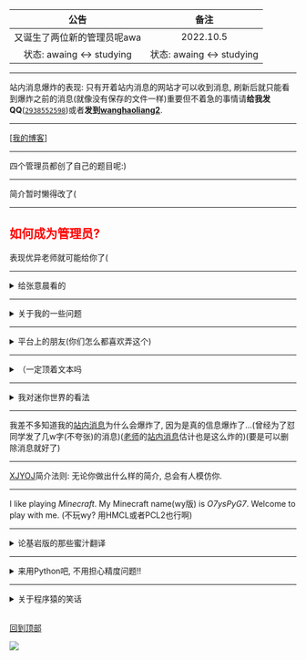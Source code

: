 | 公告 | 备注 |
| :---: | :---: |
| 又诞生了两位新的管理员呢awa | 2022.10.5 |
| 状态: awaing <-> studying |状态: awaing <-> studying |

---

站内消息爆炸的表现: 只有开着站内消息的网站才可以收到消息, 刷新后就只能看到爆炸之前的消息(就像没有保存的文件一样)重要但不着急的事情请**给我发QQ**(<a href="tencent://message/?uin=2938552598&Site=&Menu=yes">`2938552598`</a>)或者**发到[wanghaoliang2](/home/messages?target=442)**.

---

[[我的博客](/blog/24)]

---

四个管理员都创了自己的题目呢:)

---

简介暂时懒得改了(

---

## <font color="ff0000">如何成为管理员?</font>

表现优异老师就可能给你了(

---

<details>
<summary>给张意晨看的</summary>
<a href="http://112.253.31.18:8213/blog/24/633193262cad61b2d98bfb5a">link</a>
</details>

---

<details>
<summary>关于我的一些问题</summary>

1.<a href="http://112.253.31.18:8213/discuss/6304ae764f85ab7585b8da5d#1663412663656">关于小号</a>: <a href="112.253.31.18:8213/user/442">wanghaoliang2</a>

2.关于管理员: 是老师给我的, 时间是在2022.9.21.

3.关于头像: wanghaoliang2现在用的是wanghaoliang以前的头像.暂时不想换头像了.

</details>

---

<details>

<summary>平台上的朋友(你们怎么都喜欢弄这个)</summary>

序号没有先后顺序, 因为想起来哪个写哪个(

|序号|UID|用户|
|--|--|--|
|1|63|[](/user/63)|
|2|15|[](/user/15)|
|3|20|[](/user/20)|
|4|89|[](/user/89)|
|5|27|[](/user/27)|
|6|16|[](/user/16)|
|7|8|[](/user/8)|
|8|21|[](/user/21)|
|9|22|[](/user/22)|
|10|25|[](/user/25)|
|11|39|[](/user/39)|
|12|38|[](/user/38)|
|13|36|[](/user/36)|
|14|31|[](/user/31)|
|15|28|[](/user/28)|
|16|62|[](/user/62)|

暂时就这些了...

</details>

---

<details>

<summary>（一定顶着文本吗 </summary>

不一定!<br/><br/>

顶着文本(<br/>
可以包起文本吗)<br/>
)可以在左边吗<br/>
(可以在左边包起文本吗<br/>
可以用中括号吗[<br/>
可以用中括号包起文本吗]<br/>
]可以在左边用中括号吗<br/>
[可以在左边用中括号包起文本吗<br/>
可以用花括号吗{<br/>
可以用花括号包起文本吗}<br/>
}可以在左边用花括号吗<br/>
{可以在左边用花括号包起文本吗<br/>
可以用两个括号吗((<br/>
可以用两个括号包起文本吗))<br/>
))可以在左边用两个括号吗<br/>
((可以在左边用两个括号包起文本吗<br/>
可以用两个中括号吗[[<br/>
可以用两个中括号包起文本吗]]<br/>
]]可以在左边用两个中括号吗<br/>
[[可以在左边用两个中括号包起文本吗<br/>
可以用两个花括号吗{{<br/>
可以用两个花括号包起文本吗}}<br/>
}}可以在左边用两个花括号吗<br/>
{{可以在左边用两个花括号包起文本吗<br/>
可以用一个小括号一个中括号吗([<br/>
可以用一个小括号一个中括号包起文本吗)]<br/>
)]可以在左边用一个小括号一个中括号吗<br/>
([可以在左边用一个小括号一个中括号包起文本吗<br/>
可以用一个中括号一个小括号吗[(<br/>
可以用一个中括号一个小括号包起文本吗])<br/>
])可以在左边用一个中括号一个小括号吗<br/>
[(可以在左边用一个中括号一个小括号包起文本吗<br/>
可以用一个小括号一个花括号吗({<br/>
可以用一个小括号一个花括号包起文本吗)}<br/>
)}可以在左边用一个小括号一个花括号吗<br/>
({可以在左边用一个小括号一个花括号包起文本吗<br/>
可以用一个花括号一个小括号吗{(<br/>
可以用一个花括号一个小括号包起文本吗})<br/>
})可以在左边用一个花括号一个小括号吗<br/>
{(可以在左边用一个花括号一个小括号包起文本吗<br/>
可以用一个中括号一个花括号吗[{<br/>
可以用一个中括号一个花括号包起文本吗]}<br/>
]}可以在左边用一个中括号一个花括号吗<br/>
[{可以在左边用一个中括号一个花括号包起文本吗<br/>
可以用一个花括号一个中括号吗{[<br/>
可以用一个花括号一个中括号包起文本吗}]<br/>
}]可以在左边用一个花括号一个中括号吗<br/>
{[可以在左边用一个花括号一个中括号包起文本吗<br/>

别问和[<font color="8080ff">张意晨</font>](http://112.253.31.18:8213/user/63#\(%E4%B8%80%E5%AE%9A%E9%A1%B6%E7%9D%80%E6%96%87%E6%9C%AC%E5%90%97-%23-%23-%E2%86%91-%E2%96%A4)的有什么不同, 问就是加了花括号(也许可以套3层?(太荒唐了!!)([终究还是打破了自己的惨案...](http://112.253.31.18:8213/blog/24/6309972b4f85ab7585bb57ec#1661572907831)))

</details>

---

<details>

<summary>我对迷你世界的看法</summary>

1.关于迷你世界保守诟病的抄袭, 我认为迷你世界现在也出了很多自己的玩法, 抄袭内容已经少很多了.

2.迷你世界虽然有自定义组件, 但还是不如mc做mod的自由度高. 迷你世界的自定义组件可以自定义 方块, 生物, 合成配方, buff, 道具, 任务 等, 而mc的mod可以做的包括但不限于 以上那些, 新的纬度, 新的玩法 等等.

3.迷你世界我是不建议玩多人游戏的, 因为全是小学生地图, 能玩生存的几乎没有.(如果你认为这样很好的话请忽略这一条)

4.迷你世界现在的玩法可以说是和mc完全不同的, 迷你世界现在更倾向于探地图找群系打boss. 从雨林更新就能看出这一倾向. 然后是接下来的火山更新, 1.0更新, 沙漠更新, 都能反映出这一点.

5.迷你世界现在活动和联动似乎特别的多. 然而我对此没有兴趣也没玩过, 不讨论.

6.关于迷你世界这个角色, 都是可以肝出来的, 再稍微肝亿会就可以解锁这个角色的专属属性, 这个倒是挺有意思的...

7.关于迷你世界的皮肤, 也不如我的世界自由度高. 我的世界每个像素点都是可以自己画的. 而迷你世界的皮肤更像是穿衣搭配游戏, 而且骗氪.

8.我也玩过一段时间的迷你世界, 自从1.0更新以后就退了, 认为迷你世界1.0版本以后和之前完全是有着一点联系的两个游戏.

9.迷你世界的玩家普遍低龄, 导致xxs增多, 就会出现一些xxs发表引战言论, 能管就管, 不能管就置之不理. mc的xxs玩家同理.

10.迷你世界的触发器系统个人认为上手比较简单, 但是mc的指令系统学会后更得心应手.

11.xxs=小学生≠小学学生.

12.额, 换不换行无所谓了(

</details>

---

我差不多知道我的[站内消息](http://112.253.31.18:8213/home/messages?target=24)为什么会爆炸了, 因为是真的信息爆炸了...(曾经为了怼同学发了几w字(不夸张)的消息)([老师](http://112.253.31.18:8213/user/4)的[站内消息](http://112.253.31.18:8213/home/messages?target=24)估计也是这么炸的)(要是可以删除消息就好了)

---

[XJYOJ](http://112.253.31.18:8213)简介法则: 无论你做出什么样的简介, 总会有人模仿你.

---

I like playing *Minecraft*. My Minecraft name(wy版) is *O7ysPyG7*. Welcome to play with me. (不玩wy? 用HMCL或者PCL2也行啊)

---

<details>

<summary>论基岩版的那些蜜汁翻译</summary>

1.剥皮者(<font color="ffffff">尸壳</font>)

2.水鬼(<font color="ffffff">溺尸</font>)

3.小安粒(<font color="ffffff">悦灵</font>)

4.劫掠者(<font color="ffffff">掠夺者</font>)

5.雷霆之杖(<font color="ffffff">避雷针</font>)

6.正在治愈(<font color="ffffff">经验修补</font>)

7.带有命令块的《我的世界》(<font color="ffffff">命令方块矿车</font>)

8.给予 [玩家名] 命令块 * 1 效果(<font color="ffffff">给予 [玩家名] 命令方块 * 1</font>)

9.使用蛛丝触摸采集蜂巢(<font color="ffffff">使用精准采集采集蜂巢</font>)

10.原始床上大战(<font color="ffffff">经典起床战争</font>)

你知道几个的意思? 后面有白字的答案.

</details>

---

<details>

<summary>来用Python吧, 不用担心精度问题!!</summary>

而且IDLE还可以直接当计算器用!!

look!

Python 3.8.1 (tags/v3.8.1:1b293b6, Aug 3 2022, 15:37:46) [MSC v.1916 64 bit(AMD64)] on win64
Type "help", "copyright", "credits", or "license()" for more information.

\>>> 1 + 1

2

\>>> 10 / 3

3.33333333333333

\>>> 10 // 3

3

\>>> 24 * 53

1272

\>>> 2 ** 31

2147483648

\>>> 114514 * 1919810

219845122340

真是太好用了!!

\>>> 0.1 + 0.2

0.3000000000004

啊这(逃)

</details>

---

<details>

<summary>关于程序猿的笑话</summary>

<details>

<summary>小笑话</summary>

一个程序员想去10楼, 于是他按下了电梯上的**9**.

一个程序员心血来潮练书法, 挥笔写下一句"**Hello, World!"**.

你可以面相对象编程, 但不可以面相测试用例编程.

</details>

<br>

<details>

<summary>程序员修bug现状</summary>

*你这个程序有多少**bug**啊?*

**189**个.

*现在如果修**1**个**bug**呢, 现在有**188**个?*

不, 现在有**207**个了.

*那如果把这个**bug**再改回去呢?*

哦, 天哪! 现在有**256**个**bug**了!

</details>

<br>

<details>

<summary>对于大型工程来说这个挺真实的</summary>

--**老大, 我们拿到他们芯片的程序代码了...不过只有最后几页!**

--**没事, 拿来看看.**

于是他打开了文件:

**}}}}}}}}}}}}}}}}}}}}}}}}}}}}}}}}}}}}}}}}}}}}}}}}}}}}}}}}}}}}}}}}...**

</details>

<br>

<details>

<summary>一位测试工程师走进一家酒吧</summary>

一位测试工程师走进一家酒吧, 要了一杯啤酒.<br>
一位测试工程师走进一家酒吧, 要了一杯咖啡.<br>
一位测试工程师走进一家酒吧, 要了0.7杯啤酒.<br>
一位测试工程师走进一家酒吧, 要了-1杯啤酒.<br>
一位测试工程师走进一家酒吧, 要了2^32杯啤酒.<br>
一位测试工程师走进一家酒吧, 要了一杯蜥蜴.<br>
一位测试工程师走进一家酒吧, 要了一杯洗脚水.<br>
一位测试工程师走进一家酒吧, 要了一杯烫烫烫的锟斤拷.<br>
一位测试工程师走进一家酒吧, 要了一杯0xCCCCCCCC.<br>
一位测试工程师走进一家酒吧, 要了NaN杯Null.<br>
一位测试工程师走进一<br>
一万个测试工程师在门口呼啸而过.<br>
65536位测试工程师走进一家酒吧, 要了65536杯啤酒.<br>
一位测试工程师走进一家酒吧, 然后从窗户出来又进去, 又从下水道出来再从烟筒进去, 最后在外面被老板打了一顿.<br>
测试工程师们满意地离开了酒吧.<br>

一位客户进来要了一份炒饭, 然后酒吧炸了

</details>

<br>

<details>

<summary>程序员/OIer的n大疑问</summary>

1.这个程序为什么不能运行?

2.这个程序为什么能运行?

3.这个程序刚才能运行现在为什么不能了?

4.这个程序刚才不能运行现在为什么又能了?

5.我的代码只有89行怎么报错报到143行了?

6.为什么这两份代码一模一样, 这个能运行那个不能运行?

7.这为什么会出bug?

8.这凭什么不会出bug?

9.为什么我一调试就对一运行就错?

10.为什么死循环了?

11.为什么我的代码永远在judging/waiting/running?

12.凭什么这也能过?

13.为什么这过不了?

</details>

</details>

<br>

<a href="#top"><u>回到顶部</u></a>

<a href="http://112.253.31.18:8213/user/63"><img src="http://112.253.31.18:8213/file/63/%E5%A4%A7%E5%90%88%E5%BD%B12022%E5%B9%B410%E6%9C%885%E6%97%A5%E6%9C%80%E7%BB%88%E4%BF%AE%E8%AE%A2%E7%89%88.png"></a>

